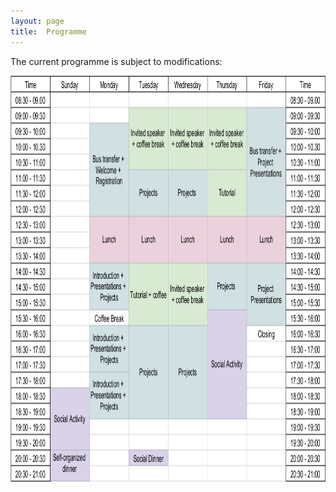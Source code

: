 ```yaml
---
layout: page
title:  Programme
---
```


The current programme is subject to modifications:

<p style="text-align:center;"><img src="/assets/image/program.png" height="650" alt="Paris" class="center" /></p>


<!--
<iframe width="820" height="650"  src="https://docs.google.com/spreadsheets/d/e/2PACX-1vRBCo6v-oyeyQnDtNotEvhJnv8A_d4ODOtDFuTa-HHlIPm6gDIdMes3RMGMMH2d661EO6qlxqFmUtQS/pubhtml?gid=0&amp;single=true&amp;widget=true&amp;headers=false"></iframe>
-->
